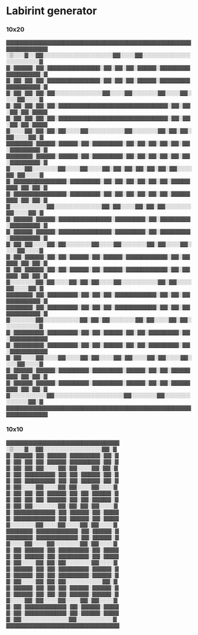 # Labirint generator

### 10x20

▓▓▓▓▓▓▓▓▓▓▓▓▓▓▓▓▓▓▓▓▓▓▓▓▓▓▓▓▓▓▓▓▓▓▓▓▓▓▓▓▓▓▓▓▓▓▓▓▓▓▓▓▓▓▓▓▓▓▓▓
░▒░░░▓░░▓▓░░░░░░░░░░░░░░░░░░░▓▓░░░░▓▓░░░░░░░░░░░░░░░░░░░░░░▓
▓░▓▓▓▓▓░▓▓░▓▓▓▓▓▓▓▓▓▓▓▓▓▓░▓▓░▓▓░▓▓░▓▓▓▓▓░▓▓▓▓▓▓▓▓▓▓▓▓▓▓▓▓▓░▓
▓░▓▓░▓▓░▓▓░▓▓▓▓▓▓▓▓▓▓▓▓▓▓░▓▓░▓▓░▓▓░▓▓▓▓▓░▓▓▓▓▓▓▓▓▓▓▓▓▓▓▓▓▓░▓
▓░▓▓░▓▓░▓▓░▓▓░░░░░░░░░░░░░▓▓░░░░▓▓░░░░░░░▓▓░░░░▓▓░░░░▓▓░░░░▓
▓░▓▓░▓▓░▓▓░▓▓░▓▓▓▓▓▓▓▓▓▓▓▓▓▓▓▓▓▓▓▓▓▓▓▓▓▓▓▓▓░▓▓░▓▓░▓▓░▓▓░▓▓▓▓
▓░▓▓░▓▓░▓▓░▓▓░▓▓▓▓▓▓▓▓▓▓▓▓▓▓▓▓▓▓▓▓▓▓▓▓▓▓▓▓▓░▓▓░▓▓░▓▓░▓▓░▓▓▓▓
▓░░░░▓▓░▓▓░▓▓░▓▓░░░░▓▓░░░░░░░░░░▓▓░░░░░░░▓▓░▓▓░▓▓░▓▓░░░░▓▓░▓
▓▓▓▓▓▓▓░▓▓▓▓▓░▓▓▓▓▓░▓▓░▓▓▓▓▓▓▓▓░▓▓░▓▓░▓▓░▓▓░▓▓░▓▓░▓▓▓▓▓▓▓▓░▓
▓▓▓▓▓▓▓░▓▓▓▓▓░▓▓▓▓▓░▓▓░▓▓▓▓▓▓▓▓░▓▓░▓▓░▓▓░▓▓░▓▓░▓▓░▓▓▓▓▓▓▓▓░▓
▓░░░░▓▓░░░░░░░▓▓░░░░▓▓░░░░▓▓░▓▓░▓▓░▓▓░▓▓░▓▓░▓▓░░░░▓▓░▓▓░░░░▓
▓░▓▓▓▓▓▓▓▓▓▓▓▓▓▓░▓▓▓▓▓▓▓▓░▓▓░▓▓░▓▓░▓▓░▓▓░▓▓░▓▓▓▓▓▓▓▓░▓▓░▓▓░▓
▓░▓▓▓▓▓▓▓▓▓▓▓▓▓▓░▓▓▓▓▓▓▓▓░▓▓░▓▓░▓▓░▓▓░▓▓░▓▓░▓▓▓▓▓▓▓▓░▓▓░▓▓░▓
▓░░░░░░░░░░▓▓░░░░░░░░░░░░░▓▓░▓▓░░░░▓▓░▓▓░▓▓░░░░░░░▓▓░░░░▓▓░▓
▓░▓▓▓▓▓░▓▓▓▓▓░▓▓▓▓▓▓▓▓▓▓▓▓▓▓░▓▓▓▓▓▓▓▓░▓▓░▓▓▓▓▓▓▓▓░▓▓▓▓▓▓▓▓░▓
▓░▓▓▓▓▓░▓▓▓▓▓░▓▓▓▓▓▓▓▓▓▓▓▓▓▓░▓▓▓▓▓▓▓▓░▓▓░▓▓▓▓▓▓▓▓░▓▓▓▓▓▓▓▓░▓
▓░▓▓░▓▓░░░░▓▓░▓▓░░░░░░░▓▓░░░░▓▓░░░░░░░▓▓░▓▓░░░░▓▓░░░░▓▓░░░░▓
▓░▓▓░▓▓▓▓▓░▓▓░▓▓░▓▓▓▓▓░▓▓░▓▓▓▓▓░▓▓▓▓▓▓▓▓▓▓▓░▓▓░▓▓▓▓▓░▓▓░▓▓░▓
▓░▓▓░▓▓▓▓▓░▓▓░▓▓░▓▓▓▓▓░▓▓░▓▓▓▓▓░▓▓▓▓▓▓▓▓▓▓▓░▓▓░▓▓▓▓▓░▓▓░▓▓░▓
▓░░░░░░░▓▓░▓▓░░░░▓▓░▓▓░▓▓░░░░▓▓░░░░░░░░░░▓▓░▓▓░░░░▓▓░░░░▓▓░▓
▓▓▓▓▓▓▓░▓▓░▓▓▓▓▓▓▓▓░▓▓░▓▓░▓▓░▓▓▓▓▓▓▓▓▓▓▓░▓▓░▓▓░▓▓▓▓▓▓▓▓▓▓▓░▓
▓▓▓▓▓▓▓░▓▓░▓▓▓▓▓▓▓▓░▓▓░▓▓░▓▓░▓▓▓▓▓▓▓▓▓▓▓░▓▓░▓▓░▓▓▓▓▓▓▓▓▓▓▓░▓
▓░░░░░░░▓▓░░░░░░░░░░▓▓░▓▓░▓▓░░░░░░░▓▓░▓▓░░░░▓▓░▓▓░░░░░░░░░░▓
▓░▓▓▓▓▓▓▓▓░▓▓▓▓▓▓▓▓░▓▓░▓▓░▓▓▓▓▓░▓▓░▓▓░▓▓▓▓▓▓▓▓░▓▓░▓▓▓▓▓▓▓▓▓▓
▓░▓▓▓▓▓▓▓▓░▓▓▓▓▓▓▓▓░▓▓░▓▓░▓▓▓▓▓░▓▓░▓▓░▓▓▓▓▓▓▓▓░▓▓░▓▓▓▓▓▓▓▓▓▓
▓░▓▓░░░░▓▓░░░░▓▓░░░░▓▓░▓▓░░░░▓▓░▓▓░░░░▓▓░▓▓░░░░▓▓░░░░▓▓░░░░▓
▓░▓▓▓▓▓░▓▓▓▓▓░▓▓▓▓▓▓▓▓░▓▓▓▓▓▓▓▓░▓▓▓▓▓░▓▓░▓▓░▓▓▓▓▓▓▓▓░▓▓░▓▓░▓
▓░▓▓▓▓▓░▓▓▓▓▓░▓▓▓▓▓▓▓▓░▓▓▓▓▓▓▓▓░▓▓▓▓▓░▓▓░▓▓░▓▓▓▓▓▓▓▓░▓▓░▓▓░▓
▓░░░░░░░░░░▓▓░░░░░░░░░░░░░░░░░░░▓▓░░░░░░░▓▓░░░░░░░░░░░░░▓▓░▓
▓▓▓▓▓▓▓▓▓▓▓▓▓▓▓▓▓▓▓▓▓▓▓▓▓▓▓▓▓▓▓▓▓▓▓▓▓▓▓▓▓▓▓▓▓▓▓▓▓▓▓▓▓▓▓▓▓▓▓▓


### 10x10

▓▓▓▓▓▓▓▓▓▓▓▓▓▓▓▓▓▓▓▓▓▓▓▓▓▓▓▓▓▓
░▒░░░▓░░▓▓░░░░░░░░░░░░░░░░▓▓░▓
▓░▓▓▓▓▓░▓▓░▓▓▓▓▓░▓▓▓▓▓▓▓▓░▓▓░▓
▓░▓▓░▓▓░▓▓░▓▓▓▓▓░▓▓▓▓▓▓▓▓░▓▓░▓
▓░▓▓░▓▓░▓▓░░░░▓▓░▓▓░░░░▓▓░▓▓░▓
▓░▓▓░▓▓▓▓▓▓▓▓░▓▓░▓▓░▓▓▓▓▓░▓▓░▓
▓░▓▓░▓▓▓▓▓▓▓▓░▓▓░▓▓░▓▓▓▓▓░▓▓░▓
▓░▓▓░░░░▓▓░░░░▓▓░▓▓░░░░▓▓░░░░▓
▓░▓▓░▓▓░▓▓░▓▓▓▓▓░▓▓░▓▓░▓▓▓▓▓░▓
▓░▓▓░▓▓░▓▓░▓▓▓▓▓░▓▓░▓▓░▓▓▓▓▓░▓
▓░▓▓░▓▓░░░░░░░▓▓░▓▓░▓▓░▓▓░░░░▓
▓░▓▓▓▓▓▓▓▓▓▓▓░▓▓░▓▓▓▓▓░▓▓░▓▓▓▓
▓░▓▓▓▓▓▓▓▓▓▓▓░▓▓░▓▓▓▓▓░▓▓░▓▓▓▓
▓░░░░░░░▓▓░░░░▓▓░░░░▓▓░▓▓░░░░▓
▓▓▓▓▓▓▓░▓▓▓▓▓▓▓▓▓▓▓░▓▓░▓▓▓▓▓░▓
▓▓▓▓▓▓▓░▓▓▓▓▓▓▓▓▓▓▓░▓▓░▓▓▓▓▓░▓
▓░░░░▓▓░░░░▓▓░░░░░░░▓▓░▓▓░░░░▓
▓░▓▓░▓▓▓▓▓░▓▓░▓▓▓▓▓▓▓▓░▓▓░▓▓▓▓
▓░▓▓░▓▓▓▓▓░▓▓░▓▓▓▓▓▓▓▓░▓▓░▓▓▓▓
▓░▓▓░░░░▓▓░▓▓░▓▓░░░░░░░▓▓░░░░▓
▓░▓▓▓▓▓░▓▓░▓▓░▓▓▓▓▓▓▓▓░▓▓▓▓▓░▓
▓░▓▓▓▓▓░▓▓░▓▓░▓▓▓▓▓▓▓▓░▓▓▓▓▓░▓
▓░▓▓░░░░▓▓░▓▓░▓▓░░░░░░░░░░▓▓░▓
▓░▓▓▓▓▓░▓▓░▓▓░▓▓░▓▓▓▓▓░▓▓▓▓▓░▓
▓░▓▓▓▓▓░▓▓░▓▓░▓▓░▓▓▓▓▓░▓▓▓▓▓░▓
▓░░░░▓▓░▓▓░░░░▓▓░░░░▓▓░▓▓░░░░▓
▓░▓▓░▓▓▓▓▓▓▓▓▓▓▓░▓▓░▓▓▓▓▓░▓▓▓▓
▓░▓▓░▓▓▓▓▓▓▓▓▓▓▓░▓▓░▓▓▓▓▓░▓▓▓▓
▓░▓▓░░░░░░░░░░░░░▓▓░░░░░░░░░░▓
▓▓▓▓▓▓▓▓▓▓▓▓▓▓▓▓▓▓▓▓▓▓▓▓▓▓▓▓▓▓